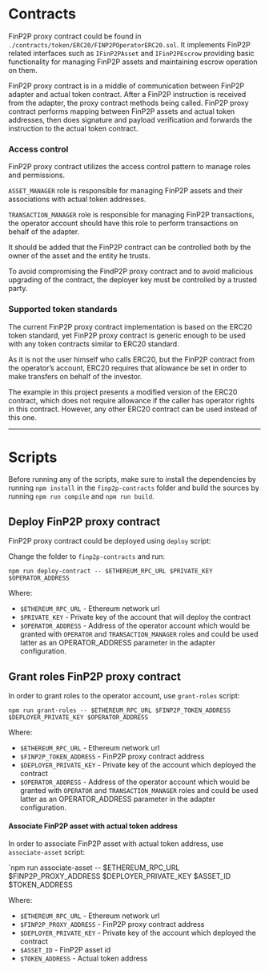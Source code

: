 
# Contracts

FinP2P proxy contract could be found in `./contracts/token/ERC20/FINP2POperatorERC20.sol`.
It implements FinP2P related interfaces such as `IFinP2PAsset` and `IFinP2PEscrow` providing basic functionality for 
managing FinP2P assets and maintaining escrow operation on them.

FinP2P proxy contract is in a middle of communication between FinP2P adapter and actual token contract.
After a FinP2P instruction is received from the adapter, the proxy contract methods being called. 
FinP2P proxy contract performs mapping between FinP2P assets and actual token addresses, then does signature and payload verification 
and forwards the instruction to the actual token contract.


### Access control

FinP2P proxy contract utilizes the access control pattern to manage roles and permissions.

`ASSET_MANAGER` role is responsible for managing FinP2P assets and their associations with actual token addresses.

`TRANSACTION_MANAGER` role is responsible for managing FinP2P transactions, the operator account should have this role to perform transactions on behalf of the adapter.

It should be added that the FinP2P contract can be controlled both by the owner of the asset and the entity he trusts.

To avoid compromising the FindP2P proxy contract and to avoid malicious upgrading of the contract, the deployer key must be controlled by a trusted party.

### Supported token standards

The current FinP2P proxy contract implementation is based on the ERC20 token standard, 
yet FinP2P proxy contract is generic enough to be used with any token contracts similar to ERC20 standard. 

As it is not the user himself who calls ERC20, but the FinP2P contract from the operator’s account, 
ERC20 requires that allowance be set in order to make transfers on behalf of the investor.

The example in this project presents a modified version of the ERC20 contract, which does not require allowance if the caller has operator rights in this contract.
However, any other ERC20 contract can be used instead of this one.



------------------------------------------------------------------------------------------------------------------------

# Scripts

Before running any of the scripts, make sure to install the dependencies by running `npm install` in the `finp2p-contracts` folder 
and build the sources by running `npm run compile` and `npm run build`.


## Deploy FinP2P proxy contract

FinP2P proxy contract could be deployed using `deploy` script:

Change the folder to `finp2p-contracts` and run:

`npm run deploy-contract -- $ETHEREUM_RPC_URL $PRIVATE_KEY $OPERATOR_ADDRESS`

Where:

- `$ETHEREUM_RPC_URL` - Ethereum network url
- `$PRIVATE_KEY` - Private key of the account that will deploy the contract
- `$OPERATOR_ADDRESS` - Address of the operator account
  which would be granted with `OPERATOR` and `TRANSACTION_MANAGER` roles and could be used latter as an OPERATOR_ADDRESS parameter in the adapter configuration.


## Grant roles FinP2P proxy contract

In order to grant roles to the operator account, use `grant-roles` script:

`npm run grant-roles -- $ETHEREUM_RPC_URL $FINP2P_TOKEN_ADDRESS $DEPLOYER_PRIVATE_KEY $OPERATOR_ADDRESS`

Where:

- `$ETHEREUM_RPC_URL` - Ethereum network url
- `$FINP2P_TOKEN_ADDRESS` - FinP2P proxy contract address
- `$DEPLOYER_PRIVATE_KEY` - Private key of the account which deployed the contract
- `$OPERATOR_ADDRESS` - Address of the operator account
  which would be granted with `OPERATOR` and `TRANSACTION_MANAGER` roles and could be used latter as an OPERATOR_ADDRESS parameter in the adapter configuration.

#### Associate FinP2P asset with actual token address

In order to associate FinP2P asset with actual token address, use `associate-asset` script:

`npm run associate-asset -- $ETHEREUM_RPC_URL $FINP2P_PROXY_ADDRESS $DEPLOYER_PRIVATE_KEY $ASSET_ID $TOKEN_ADDRESS

Where:

- `$ETHEREUM_RPC_URL` - Ethereum network url
- `$FINP2P_PROXY_ADDRESS` - FinP2P proxy contract address
- `$DEPLOYER_PRIVATE_KEY` - Private key of the account which deployed the contract
- `$ASSET_ID` - FinP2P asset id
- `$TOKEN_ADDRESS` - Actual token address

